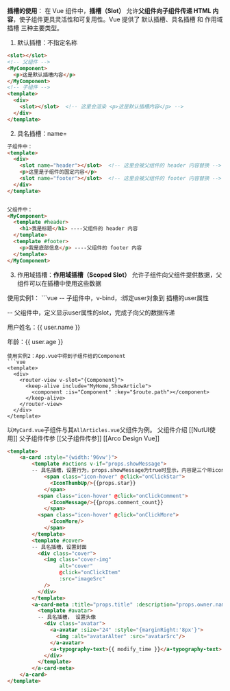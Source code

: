 
**插槽的使用**：
在 Vue 组件中，**插槽（Slot）** 允许**父组件向子组件传递 HTML 内容**，使子组件更具灵活性和可复用性。Vue 提供了 默认插槽、具名插槽 和 作用域插槽 三种主要类型。
1. 默认插槽：不指定名称
```html
<slot></slot>
<!-- 父组件 -->
<MyComponent>
  <p>这是默认插槽内容</p>
</MyComponent>
<!-- 子组件 -->
<template>
  <div>
    <slot></slot>  <!-- 这里会渲染 <p>这是默认插槽内容</p> -->
  </div>
</template>
```
2. 具名插槽：name=
```html
子组件中：
<template>
  <div>
    <slot name="header"></slot>  <!-- 这里会被父组件的 header 内容替换 -->
    <p>这里是子组件的固定内容</p>
    <slot name="footer"></slot>  <!-- 这里会被父组件的 footer 内容替换 -->
  </div>
</template>


父组件中：
<MyComponent>
  <template #header>
    <h1>我是标题</h1> ----父组件的 header 内容
  </template>
  <template #footer>
    <p>我是底部信息</p> ----父组件的 footer 内容
  </template>
</MyComponent>

```

3. 作用域插槽：**作用域插槽（Scoped Slot）** 允许子组件向父组件提供数据，父组件可以在插槽中使用这些数据
<template>
  <slot :user="user"></slot>  <!-- 通过 v-bind 传递数据 -->
</template>
使用实例1：
```vue
-- 子组件中，v-bind，:绑定user对象到 插槽的user属性
<template>
  <slot :user="user"></slot>  <!-- 通过 v-bind 传递数据 -->
</template>

<script setup>
import { ref } from "vue";
const user = ref({ name: "林怡然", age: 20 });
</script>


-- 父组件中，定义显示user属性的slot，完成子向父的数据传递
<MyComponent v-slot="{ user }">
  <p>用户姓名：{{ user.name }}</p>
  <p>年龄：{{ user.age }}</p>
</MyComponent>

```
使用实例2：App.vue中得到子组件给的Component
```vue
<template>
  <div>
    <router-view v-slot="{Component}">
      <keep-alive include="MyHome,ShowArticle">
        <component :is="Component" :key="$route.path"></component>
      </keep-alive>
    </router-view>
  </div>
</template>
```

以`MyCard.vue`子组件与其`AllArticles.vue`父组件为例。
父组件介绍 [[NutUI使用]]
父子组件传参 [[父子组件传参]]
[[Arco Design Vue]]
```html
<template>
    <a-card :style="{width:'96vw'}">
        <template #actions v-if="props.showMessage">
        -- 具名插槽，设置行为，props.showMessage为true时显示，内容是三个带icon的选项
            <span class="icon-hover" @click="onClickStar">
              <IconThumbUp/>{{props.star}}
            </span>
          <span class="icon-hover" @click="onClickComment">
              <IconMessage/>{{props.comment_count}}
            </span>
          <span class="icon-hover" @click="onClickMore">
              <IconMore/>
            </span>
        </template>
        <template #cover>
        -- 具名插槽，设置封面
          <div class="cover">
            <img class="cover-img"
                 alt="cover"
                 @click="onClickItem"
                 :src="imageSrc"
            />
          </div>
        </template>
        <a-card-meta :title="props.title" :description="props.owner.name">
          <template #avatar>
          -- 具名插槽， 设置头像
            <div class="avatar">
              <a-avatar :size="24" :style="{marginRight:'8px'}">
                <img :alt="avatarAlter" :src="avatarSrc"/>
              </a-avatar>
              <a-typography-text>{{ modify_time }}</a-typography-text>
            </div>
          </template>
        </a-card-meta>
    </a-card>
</template>
```
